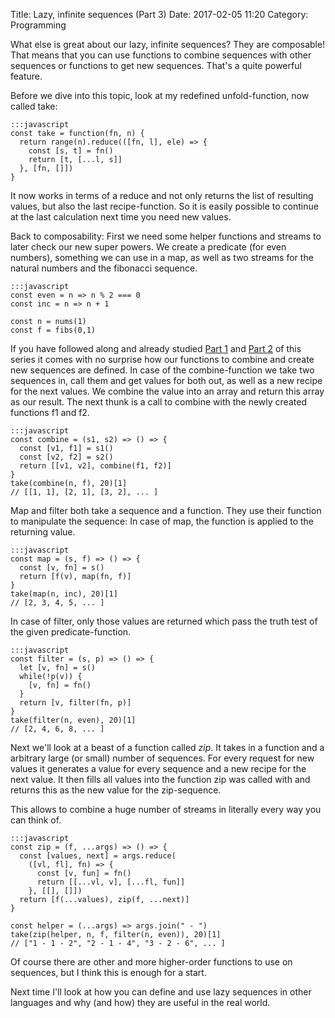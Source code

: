 Title: Lazy, infinite sequences (Part 3)
Date: 2017-02-05 11:20
Category: Programming

What else is great about our lazy, infinite sequences? They are composable! That means that you can use functions to combine sequences with other sequences or functions to get new sequences. That's a quite powerful feature.

Before we dive into this topic, look at my redefined unfold-function, now called take: 

    :::javascript
    const take = function(fn, n) {
      return range(n).reduce(([fn, l], ele) => {
        const [s, t] = fn()
        return [t, [...l, s]]
      }, [fn, []])
    }

It now works in terms of a reduce and not only returns the list of resulting values, but also the last recipe-function. So it is easily possible to continue at the last calculation next time you need new values.

Back to composability: First we need some helper functions and streams to later check our new super powers. We create a predicate (for even numbers), something we can use in a map, as well as two streams for the natural numbers and the fibonacci sequence.

    :::javascript
    const even = n => n % 2 === 0
    const inc = n => n + 1

    const n = nums(1)
    const f = fibs(0,1)

If you have followed along and already studied [Part 1](./lazy-infinite-sequences-part-1.html) and [Part 2](./lazy-infinite-sequences-with-generators.html) of this series it comes with no surprise how our functions to combine and create new sequences are defined. In case of the combine-function we take two sequences in, call them and get values for both out, as well as a new recipe for the next values. We combine the value into an array and return this array as our result. The next thunk is a call to combine with the newly created functions f1 and f2.

    :::javascript
    const combine = (s1, s2) => () => {
      const [v1, f1] = s1()
      const [v2, f2] = s2()
      return [[v1, v2], combine(f1, f2)]
    }
    take(combine(n, f), 20)[1]
    // [[1, 1], [2, 1], [3, 2], ... ]

Map and filter both take a sequence and a function. They use their function to manipulate the sequence: In case of map, the function is applied to the returning value. 

    :::javascript
    const map = (s, f) => () => {
      const [v, fn] = s()
      return [f(v), map(fn, f)]
    }
    take(map(n, inc), 20)[1]
    // [2, 3, 4, 5, ... ]

In case of filter, only those values are returned which pass the truth test of the given predicate-function. 

    :::javascript
    const filter = (s, p) => () => {
      let [v, fn] = s()
      while(!p(v)) {
        [v, fn] = fn()
      }
      return [v, filter(fn, p)]
    }
    take(filter(n, even), 20)[1]
    // [2, 4, 6, 8, ... ]

Next we'll look at a beast of a function called *zip*. It takes in a function and a arbitrary large (or small) number of sequences. For every request for new values it generates a value for every sequence and a new recipe for the next value. It then fills all values into the function zip was called with and returns this as the new value for the zip-sequence. 

This allows to combine a huge number of streams in literally every way you can think of.

    :::javascript
    const zip = (f, ...args) => () => {
      const [values, next] = args.reduce(
        ([vl, fl], fn) => {
          const [v, fun] = fn()
          return [[...vl, v], [...fl, fun]]
        }, [[], []])
      return [f(...values), zip(f, ...next)]
    }

    const helper = (...args) => args.join(" - ")
    take(zip(helper, n, f, filter(n, even)), 20)[1]
    // ["1 - 1 - 2", "2 - 1 - 4", "3 - 2 - 6", ... ]

Of course there are other and more higher-order functions to use on sequences, but I think this is enough for a start. 

Next time I'll look at how you can define and use lazy sequences in other languages and why (and how) they are useful in the real world.